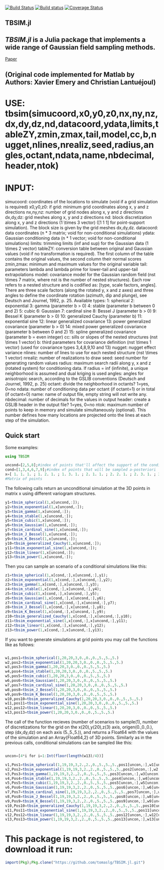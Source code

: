 [![Build Status](https://travis-ci.org/tomaslg/TBSIM.jl.svg?branch=master)](https://travis-ci.org/tomaslg/TBSIM.jl)
[![Build status](https://ci.appveyor.com/api/projects/status/covxo242g63naqgm?svg=true)](https://ci.appveyor.com/project/tomaslg/tbsim-jl)
[![Coverage Status](https://coveralls.io/repos/github/tomaslg/TBSIM.jl/badge.svg?branch=master)](https://coveralls.io/github/tomaslg/TBSIM.jl?branch=master)

## TBSIM.jl

## *TBSIM.jl* is a Julia package that implements a wide range of Gaussian field sampling methods.

[Paper](https://www.sciencedirect.com/science/article/pii/S0098300406000549)

## (Original code implemented for Matlab by Authors: Xavier Emery and Christian Lantuéjoul)

# USE: tbsim(simucoord,x0,y0,z0,nx,ny,nz,dx,dy,dz,nd,datacoord,ydata,limits,tableZY,zmin,zmax,tail,model,cc,b,nugget,nlines,nrealiz,seed,radius,angles,octant,ndata,name,nbdecimal,header,ntok)

# INPUT:
simucoord: coordinates of the locations to simulate (void if a grid simulation is required)
x0,y0,z0: if grid: minimum grid coordinates along x, y and z directions
nx,ny,nz:          number of grid nodes along x, y and z directions
dx,dy,dz:          grid meshes along x, y and z directions
nd: block discretization along x, y and z directions (1 \times 3 vector) ([1 1 1] for point-support simulation). The block size is given by the grid meshes dx,dy,dz.
datacoord: data coordinates (n * 3 matrix; void for non-conditional simulations)
ydata: Gaussian conditioning data (n * 1 vector; void for non-conditional simulations)
limits: trimming limits (inf and sup) for the Gaussian data (1 \times 2 vector)
tableZY: conversion table between original and Gaussian values (void if no transformation is required). The first column of the table contains the original values, the second column their normal scores
zmin,zmax: minimum and maximum values for the original variable
tail: parameters lambda and lambda prime for lower-tail and upper-tail extrapolations
model: covariance model for the Gaussian random field (nst \times 7 matrix, where nst is the number of nested structures). Each row refers to a nested structure and is codified as: [type, scale factors, angles]. There are three scale factors (along the rotated y, x and z axes) and three angles to define the coordinate rotation (azimuth, dip and plunge), see Deutsch and Journel, 1992, p. 25. Available types:
                    1: spherical
                    2: exponential
                    3: gamma (parameter b > 0)
                    4: stable (parameter b between 0 and 2)
                    5: cubic
                    6: Gaussian
                    7: cardinal sine
                    8: Bessel J (parameter b > 0)
                    9: Bessel K (parameter b > 0)
                   10: generalized Cauchy (parameter b)
                   11: exponential sine
                   12: linear generalized covariance
                   13: power generalized covariance (parameter b > 0)
                   14: mixed power generalized covariance (parameter b between 0 and 2)
                   15: spline generalized covariance (parameter b = even integer)
cc: sills or slopes of the nested structures (nst \times 1 vector)
b: third parameters for covariance definition (nst \times 1 vector) (used for covariance types 3,4,8,9,10 and 13)
nugget: nugget effect variance
nlines: number of lines to use for each nested structure (nst \times 1 vector)
nrealiz: number of realizations to draw
seed: seed number for generating random values
radius: maximum search radii along y, x and z (rotated system) for conditioning data. If radius = inf (infinite), a unique neighborhood is assumed and dual kriging is used
angles: angles for anisotropic search, according to the GSLIB conventions (Deutsch and Journel, 1992, p. 25)
octant: divide the neighborhood in octants? 1=yes, 0=no
ndata: number of conditioning data per octant (if octant=1) or in total (if octant=0)
name: name of output file, empty string will not write any.
nbdecimal: number of decimals for the values in output
header: create a GSLIB header in the output file? 1=yes, 0=no
ntok: maximum number of points to keep in memory and simulate simultaneously (optional). This number defines how many locations are projected onto the lines at each step of the simulation.


## Quick start

Some examples:

```julia
using TBSIM

uncond=[2,5,8];#index of points that'll affect the support of the conditional simulation
cond=[1,3,4,6,7,9];#index of points that will be sampled a-posteriori
x=[ 1. 1. 1. ; 1. 2. 1. ; 1. 3. 1. ; 2. 1. 1. ; 2. 2. 1. ; 2. 3. 1. ; 3. 1. 1. ; 3. 2. 1. ; 3. 3. 1.];
#Matrix of points
```
The following calls return an unconditional simulation at the 3D points in matrix x using different variogram structures.
```julia
y1=tbsim_spherical(1,x[uncond,:]);
y2=tbsim_exponential(1,x[uncond,:]);
y3=tbsim_gamma(1,x[uncond,:]);
y4=tbsim_stable(1,x[uncond,:]);
y5=tbsim_cubic(1,x[uncond,:]);
y6=tbsim_Gaussian(1,x[uncond,:]);
y7=tbsim_cardinal_sine(1,x[uncond,:]);
y8=tbsim_J_Bessel(1,x[uncond,:]);
y9=tbsim_K_Bessel(1,x[uncond,:]);
y10=tbsim_generalized_Cauchy(1,x[uncond,:]);
y11=tbsim_exponential_sine(1,x[uncond,:]);
y12=tbsim_linear(1,x[uncond,:]);
y13=tbsim_power(1,x[uncond,:]);
```
Then you can sample an scenario of a conditional simulations like this:
```julia
z1=tbsim_spherical(1,x[cond,:],x[uncond,:],y1);
z2=tbsim_exponential(1,x[cond,:],x[uncond,:],y2);
z3=tbsim_gamma(1,x[cond,:],x[uncond,:],y3);
z4=tbsim_stable(1,x[cond,:],x[uncond,:],y4);
z5=tbsim_cubic(1,x[cond,:],x[uncond,:],y5);
z6=tbsim_Gaussian(1,x[cond,:],x[uncond,:],y6);
z7=tbsim_cardinal_sine(1,x[cond,:],x[uncond,:],y7);
z8=tbsim_J_Bessel(1,x[cond,:],x[uncond,:],y8);
z9=tbsim_K_Bessel(1,x[cond,:],x[uncond,:],y9);
z10=tbsim_generalized_Cauchy(1,x[cond,:],x[uncond,:],y10);
z11=tbsim_exponential_sine(1,x[cond,:],x[uncond,:],y11);
z12=tbsim_linear(1,x[cond,:],x[uncond,:],y12);
z13=tbsim_power(1,x[cond,:],x[uncond,:],y13);


```

If you want to generate simulations at grid points you may call the functions like as follows:
```julia

w1,pos1=tbsim_spherical(1,20,20,3,0.,0.,0.,5.,5.,5.)
w2,pos2=tbsim_exponential(1,20,20,3,0.,0.,0.,5.,5.,5.)
w3,pos3=tbsim_gamma(1,20,20,3,0.,0.,0.,5.,5.,5.)
w4,pos4=tbsim_stable(1,20,20,3,0.,0.,0.,5.,5.,5.)
w5,pos5=tbsim_cubic(1,20,20,3,0.,0.,0.,5.,5.,5.)
w6,pos6=tbsim_Gaussian(1,20,20,3,0.,0.,0.,5.,5.,5.)
w7,pos7=tbsim_cardinal_sine(1,20,20,3,0.,0.,0.,5.,5.,5.)
w8,pos8=tbsim_J_Bessel(1,20,20,3,0.,0.,0.,5.,5.,5.)
w9,pos9=tbsim_K_Bessel(1,20,20,3,0.,0.,0.,5.,5.,5.)
w10,pos10=tbsim_generalized_Cauchy(1,20,20,3,0.,0.,0.,5.,5.,5.)
w11,pos11=tbsim_exponential_sine(1,20,20,3,0.,0.,0.,5.,5.,5.)
w12,pos12=tbsim_linear(1,20,20,3,0.,0.,0.,5.,5.,5.)
w13,pos13=tbsim_power(1,20,20,3,0.,0.,0.,5.,5.,5.)

```

The call of the function recieves (number of scenarios to sample(1), number of discretizations for the grid on the x(20),y(20),z(3) axis, origen(0.,0.,0.), step (dx,dy,dz) on each axis (5.,5.,5.)), and returns a Float64 with the values of the simulation and an Array{Float64,2} of 3D points. Similarly as in the previous calls, conditional simulations can be sampled like this:

```julia

uncon=[4*i for i=1:Int(floor(length(w13)/4))]

v1,Pos1=tbsim_spherical(1,19,19,3,2.,2.,0.,5.,5.,5.,pos1[uncon,:],w1[uncon])
v2,Pos2=tbsim_exponential(1,19,19,3,2.,2.,0.,5.,5.,5.,pos2[uncon,:],w2[uncon])
v3,Pos3=tbsim_gamma(1,19,19,3,2.,2.,0.,5.,5.,5.,pos3[uncon,:],w3[uncon])
v4,Pos4=tbsim_stable(1,19,19,3,2.,2.,0.,5.,5.,5.,pos4[uncon,:],w4[uncon])
v5,Pos5=tbsim_cubic(1,19,19,3,2.,2.,0.,5.,5.,5.,pos5[uncon,:],w5[uncon])
v6,Pos6=tbsim_Gaussian(1,19,19,3,2.,2.,0.,5.,5.,5.,pos6[uncon,:],w6[uncon])
v7,Pos7=tbsim_cardinal_sine(1,19,19,3,2.,2.,0.,5.,5.,5.,pos7[uncon,:],w7[uncon])
v8,Pos8=tbsim_J_Bessel(1,19,19,3,2.,2.,0.,5.,5.,5.,pos8[uncon,:],w8[uncon])
v9,Pos9=tbsim_K_Bessel(1,19,19,3,2.,2.,0.,5.,5.,5.,pos9[uncon,:],w9[uncon])
v10,Pos10=tbsim_generalized_Cauchy(1,19,19,3,2.,2.,0.,5.,5.,5.,pos10[uncon,:],w10[uncon])
v11,Pos11=tbsim_exponential_sine(1,19,19,3,2.,2.,0.,5.,5.,5.,pos11[uncon,:],w11[uncon])
v12,Pos12=tbsim_linear(1,19,19,3,2.,2.,0.,5.,5.,5.,pos12[uncon,:],w12[uncon])
v13,Pos13=tbsim_power(1,19,19,3,2.,2.,0.,5.,5.,5.,pos13[uncon,:],w13[uncon])

```

# This package is not registered, to download it run:
```julia
import(Pkg);Pkg.clone("https://github.com/tomaslg/TBSIM.jl.git")
```
